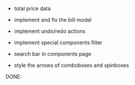 - total price data
- implement and fix the bill model

- implement undo/redo actions
- implement special components filter
- search bar in components page

- style the arrows of comboboxes and spinboxes

DONE: